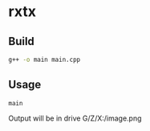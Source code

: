 rxtx
=====

Build
--------

```bash
g++ -o main main.cpp
```

Usage
-----

```
main
```

Output will be in drive G/Z/X:/image.png